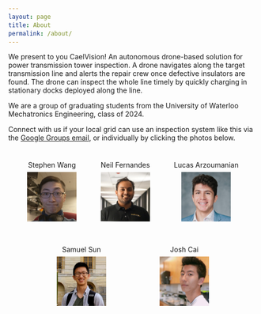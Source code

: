 ```yaml
---
layout: page
title: About
permalink: /about/
---
```


We present to you CaelVision! An autonomous drone-based solution for power transmission tower inspection.
A drone navigates along the target transmission line and alerts the repair crew once defective insulators are found.
The drone can inspect the whole line timely by quickly charging in stationary docks deployed along the line.

We are a group of graduating students from the University of Waterloo Mechatronics Engineering, class of 2024.

Connect with us if your local grid can use an inspection system like this via the [Google Groups email](mailto:tron-capstone-2024@googlegroups.com), or individually by clicking the photos below.


<div class="grid">
  <div class="card">
    <p>Stephen Wang</p>
    <a href="mailto:stephen@sxwang.dev">
      <img src="/assets/stephen.png" />
    </a>
  </div>
  <div class="card">
    <p>Neil Fernandes</p>
    <a href="mailto:n24fernandes@uwaterloo.ca">
      <img src="/assets/neil.png" />
    </a>
  </div>
  <div class="card">
    <p>Lucas Arzoumanian</p>
    <a href="mailto:larzoumanian@uwaterloo.ca">
      <img src="/assets/lucas.png" />
    </a>
  </div>
  <div class="card">
    <p>Samuel Sun</p>
    <a href="mailto:samuel.sun@uwaterloo.ca">
      <img src="/assets/sam.png" />
    </a>
  </div>
  <div class="card">
    <p>Josh Cai</p>
    <a href="mailto:jscai@uwaterloo.ca">
      <img src="/assets/josh.png" />
    </a>
  </div>
</div>

<style>
img {
  width: 100px;
  margin-bottom: 10px;
}
.grid {
  display: flex;
  flex-wrap: wrap;
  justify-content: space-evenly;
}
.grid p {
  margin-bottom: 6px;
}
.card {
  text-align: center;
  margin: 2%;
}
</style>
